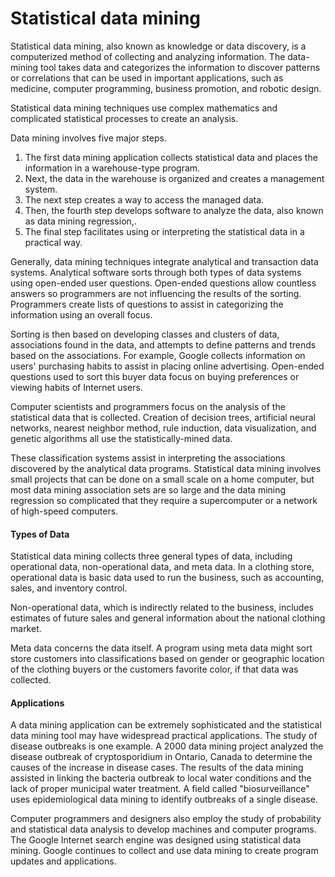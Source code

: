 Statistical data mining
==========================

Statistical data mining, also known as knowledge or data discovery, is a computerized method of collecting and analyzing information. The data-mining tool takes data and categorizes the information to discover patterns or correlations that can be used in important applications, such as medicine, computer programming, business promotion, and robotic design. 

Statistical data mining techniques use complex mathematics and complicated statistical processes to create an analysis.

Data mining involves five major steps. 
1. The first data mining application collects statistical data and places the information in a warehouse-type program. 
2. Next, the data in the warehouse is organized and creates a management system. 
3. The next step creates a way to access the managed data. 
4. Then, the fourth step develops software to analyze the data, also known as data mining regression,. 
5. The final step facilitates using or interpreting the statistical data in a practical way.

Generally, data mining techniques integrate analytical and transaction data systems. Analytical software sorts through both types of data systems using open-ended user questions. Open-ended questions allow countless answers so programmers are not influencing the results of the sorting. Programmers create lists of questions to assist in categorizing the information using an overall focus.

Sorting is then based on developing classes and clusters of data, associations found in the data, and attempts to define patterns and trends based on the associations. For example, Google collects information on users' purchasing habits to assist in placing online advertising. Open-ended questions used to sort this buyer data focus on buying preferences or viewing habits of Internet users.

Computer scientists and programmers focus on the analysis of the statistical data that is collected. Creation of decision trees, artificial neural networks, nearest neighbor method, rule induction, data visualization, and genetic algorithms all use the statistically-mined data. 

These classification systems assist in interpreting the associations discovered by the analytical data programs. Statistical data mining involves small projects that can be done on a small scale on a home computer, but most data mining association sets are so large and the data mining regression so complicated that they require a supercomputer or a network of high-speed computers.

#### Types of Data

Statistical data mining collects three general types of data, including operational data, non-operational data, and meta data. In a clothing store, operational data is basic data used to run the business, such as accounting, sales, and inventory control. 

Non-operational data, which is indirectly related to the business, includes estimates of future sales and general information about the national clothing market. 

Meta data concerns the data itself. A program using meta data might sort store customers into classifications based on gender or geographic location of the clothing buyers or the customers favorite color, if that data was collected.

#### Applications
A data mining application can be extremely sophisticated and the statistical data mining tool may have widespread practical applications. The study of disease outbreaks is one example. A 2000 data mining project analyzed the disease outbreak of cryptosporidium in Ontario, Canada to determine the causes of the increase in disease cases. The results of the data mining assisted in linking the bacteria outbreak to local water conditions and the lack of proper municipal water treatment. A field called "biosurveillance" uses epidemiological data mining to identify outbreaks of a single disease.

Computer programmers and designers also employ the study of probability and statistical data analysis to develop machines and computer programs. The Google Internet search engine was designed using statistical data mining. Google continues to collect and use data mining to create program updates and applications.

